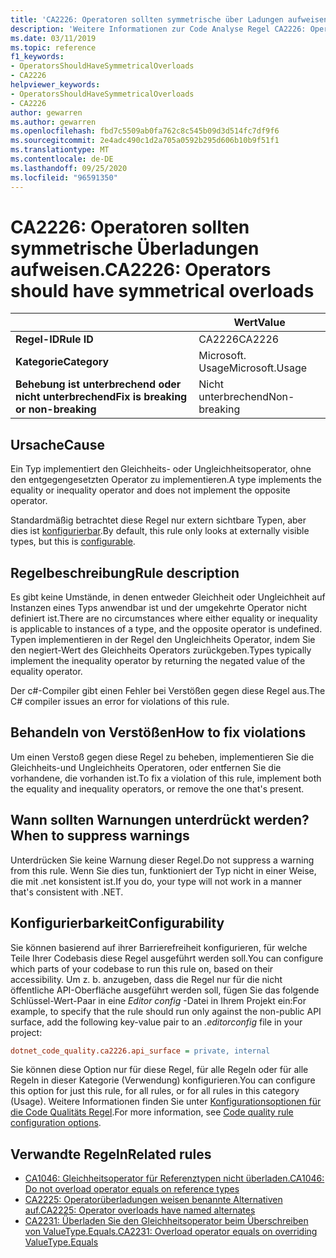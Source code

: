 ```yaml
---
title: 'CA2226: Operatoren sollten symmetrische über Ladungen aufweisen (Code Analyse)'
description: 'Weitere Informationen zur Code Analyse Regel CA2226: Operatoren sollten symmetrische über Ladungen aufweisen'
ms.date: 03/11/2019
ms.topic: reference
f1_keywords:
- OperatorsShouldHaveSymmetricalOverloads
- CA2226
helpviewer_keywords:
- OperatorsShouldHaveSymmetricalOverloads
- CA2226
author: gewarren
ms.author: gewarren
ms.openlocfilehash: fbd7c5509ab0fa762c8c545b09d3d514fc7df9f6
ms.sourcegitcommit: 2e4adc490c1d2a705a0592b295d606b10b9f51f1
ms.translationtype: MT
ms.contentlocale: de-DE
ms.lasthandoff: 09/25/2020
ms.locfileid: "96591350"
---
```

# <a name="ca2226-operators-should-have-symmetrical-overloads"></a><span data-ttu-id="f1c0d-103">CA2226: Operatoren sollten symmetrische Überladungen aufweisen.</span><span class="sxs-lookup"><span data-stu-id="f1c0d-103">CA2226: Operators should have symmetrical overloads</span></span>

| | <span data-ttu-id="f1c0d-104">Wert</span><span class="sxs-lookup"><span data-stu-id="f1c0d-104">Value</span></span> |
|-|-|
| <span data-ttu-id="f1c0d-105">**Regel-ID**</span><span class="sxs-lookup"><span data-stu-id="f1c0d-105">**Rule ID**</span></span> |<span data-ttu-id="f1c0d-106">CA2226</span><span class="sxs-lookup"><span data-stu-id="f1c0d-106">CA2226</span></span>|
| <span data-ttu-id="f1c0d-107">**Kategorie**</span><span class="sxs-lookup"><span data-stu-id="f1c0d-107">**Category**</span></span> |<span data-ttu-id="f1c0d-108">Microsoft. Usage</span><span class="sxs-lookup"><span data-stu-id="f1c0d-108">Microsoft.Usage</span></span>|
| <span data-ttu-id="f1c0d-109">**Behebung ist unterbrechend oder nicht unterbrechend**</span><span class="sxs-lookup"><span data-stu-id="f1c0d-109">**Fix is breaking or non-breaking**</span></span> |<span data-ttu-id="f1c0d-110">Nicht unterbrechend</span><span class="sxs-lookup"><span data-stu-id="f1c0d-110">Non-breaking</span></span>|

## <a name="cause"></a><span data-ttu-id="f1c0d-111">Ursache</span><span class="sxs-lookup"><span data-stu-id="f1c0d-111">Cause</span></span>

<span data-ttu-id="f1c0d-112">Ein Typ implementiert den Gleichheits- oder Ungleichheitsoperator, ohne den entgegengesetzten Operator zu implementieren.</span><span class="sxs-lookup"><span data-stu-id="f1c0d-112">A type implements the equality or inequality operator and does not implement the opposite operator.</span></span>

<span data-ttu-id="f1c0d-113">Standardmäßig betrachtet diese Regel nur extern sichtbare Typen, aber dies ist [konfigurierbar](#configurability).</span><span class="sxs-lookup"><span data-stu-id="f1c0d-113">By default, this rule only looks at externally visible types, but this is [configurable](#configurability).</span></span>

## <a name="rule-description"></a><span data-ttu-id="f1c0d-114">Regelbeschreibung</span><span class="sxs-lookup"><span data-stu-id="f1c0d-114">Rule description</span></span>

<span data-ttu-id="f1c0d-115">Es gibt keine Umstände, in denen entweder Gleichheit oder Ungleichheit auf Instanzen eines Typs anwendbar ist und der umgekehrte Operator nicht definiert ist.</span><span class="sxs-lookup"><span data-stu-id="f1c0d-115">There are no circumstances where either equality or inequality is applicable to instances of a type, and the opposite operator is undefined.</span></span> <span data-ttu-id="f1c0d-116">Typen implementieren in der Regel den Ungleichheits Operator, indem Sie den negiert-Wert des Gleichheits Operators zurückgeben.</span><span class="sxs-lookup"><span data-stu-id="f1c0d-116">Types typically implement the inequality operator by returning the negated value of the equality operator.</span></span>

<span data-ttu-id="f1c0d-117">Der c#-Compiler gibt einen Fehler bei Verstößen gegen diese Regel aus.</span><span class="sxs-lookup"><span data-stu-id="f1c0d-117">The C# compiler issues an error for violations of this rule.</span></span>

## <a name="how-to-fix-violations"></a><span data-ttu-id="f1c0d-118">Behandeln von Verstößen</span><span class="sxs-lookup"><span data-stu-id="f1c0d-118">How to fix violations</span></span>

<span data-ttu-id="f1c0d-119">Um einen Verstoß gegen diese Regel zu beheben, implementieren Sie die Gleichheits-und Ungleichheits Operatoren, oder entfernen Sie die vorhandene, die vorhanden ist.</span><span class="sxs-lookup"><span data-stu-id="f1c0d-119">To fix a violation of this rule, implement both the equality and inequality operators, or remove the one that's present.</span></span>

## <a name="when-to-suppress-warnings"></a><span data-ttu-id="f1c0d-120">Wann sollten Warnungen unterdrückt werden?</span><span class="sxs-lookup"><span data-stu-id="f1c0d-120">When to suppress warnings</span></span>

<span data-ttu-id="f1c0d-121">Unterdrücken Sie keine Warnung dieser Regel.</span><span class="sxs-lookup"><span data-stu-id="f1c0d-121">Do not suppress a warning from this rule.</span></span> <span data-ttu-id="f1c0d-122">Wenn Sie dies tun, funktioniert der Typ nicht in einer Weise, die mit .net konsistent ist.</span><span class="sxs-lookup"><span data-stu-id="f1c0d-122">If you do, your type will not work in a manner that's consistent with .NET.</span></span>

## <a name="configurability"></a><span data-ttu-id="f1c0d-123">Konfigurierbarkeit</span><span class="sxs-lookup"><span data-stu-id="f1c0d-123">Configurability</span></span>

<span data-ttu-id="f1c0d-124">Sie können basierend auf ihrer Barrierefreiheit konfigurieren, für welche Teile Ihrer Codebasis diese Regel ausgeführt werden soll.</span><span class="sxs-lookup"><span data-stu-id="f1c0d-124">You can configure which parts of your codebase to run this rule on, based on their accessibility.</span></span> <span data-ttu-id="f1c0d-125">Um z. b. anzugeben, dass die Regel nur für die nicht öffentliche API-Oberfläche ausgeführt werden soll, fügen Sie das folgende Schlüssel-Wert-Paar in eine *Editor config* -Datei in Ihrem Projekt ein:</span><span class="sxs-lookup"><span data-stu-id="f1c0d-125">For example, to specify that the rule should run only against the non-public API surface, add the following key-value pair to an *.editorconfig* file in your project:</span></span>

```ini
dotnet_code_quality.ca2226.api_surface = private, internal
```

<span data-ttu-id="f1c0d-126">Sie können diese Option nur für diese Regel, für alle Regeln oder für alle Regeln in dieser Kategorie (Verwendung) konfigurieren.</span><span class="sxs-lookup"><span data-stu-id="f1c0d-126">You can configure this option for just this rule, for all rules, or for all rules in this category (Usage).</span></span> <span data-ttu-id="f1c0d-127">Weitere Informationen finden Sie unter [Konfigurationsoptionen für die Code Qualitäts Regel](../code-quality-rule-options.md).</span><span class="sxs-lookup"><span data-stu-id="f1c0d-127">For more information, see [Code quality rule configuration options](../code-quality-rule-options.md).</span></span>

## <a name="related-rules"></a><span data-ttu-id="f1c0d-128">Verwandte Regeln</span><span class="sxs-lookup"><span data-stu-id="f1c0d-128">Related rules</span></span>

- [<span data-ttu-id="f1c0d-129">CA1046: Gleichheitsoperator für Referenztypen nicht überladen.</span><span class="sxs-lookup"><span data-stu-id="f1c0d-129">CA1046: Do not overload operator equals on reference types</span></span>](ca1046.md)
- [<span data-ttu-id="f1c0d-130">CA2225: Operatorüberladungen weisen benannte Alternativen auf.</span><span class="sxs-lookup"><span data-stu-id="f1c0d-130">CA2225: Operator overloads have named alternates</span></span>](ca2225.md)
- [<span data-ttu-id="f1c0d-131">CA2231: Überladen Sie den Gleichheitsoperator beim Überschreiben von ValueType.Equals.</span><span class="sxs-lookup"><span data-stu-id="f1c0d-131">CA2231: Overload operator equals on overriding ValueType.Equals</span></span>](ca2231.md)
